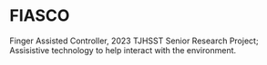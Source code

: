 # FIASCO
Finger Assisted Controller, 2023 TJHSST Senior Research Project; Assisistive technology to help interact with the environment.
